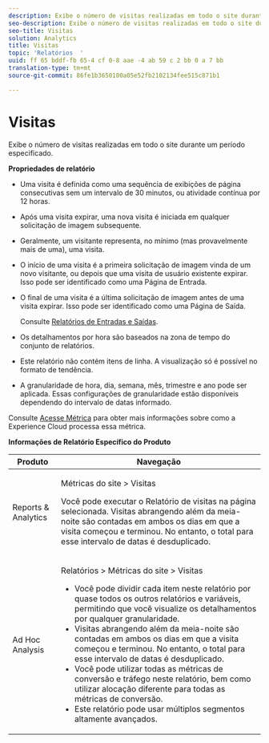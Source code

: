 ```yaml
---
description: Exibe o número de visitas realizadas em todo o site durante um período especificado.
seo-description: Exibe o número de visitas realizadas em todo o site durante um período especificado.
seo-title: Visitas
solution: Analytics
title: Visitas
topic: 'Relatórios  '
uuid: ff 65 bddf-fb 65-4 cf 0-8 aae -4 ab 59 c 2 bb 0 a 7 bb
translation-type: tm+mt
source-git-commit: 86fe1b3650100a05e52fb2102134fee515c871b1

---
```



# Visitas

Exibe o número de visitas realizadas em todo o site durante um período especificado.

**Propriedades de relatório**

* Uma visita é definida como uma sequência de exibições de página consecutivas sem um intervalo de 30 minutos, ou atividade contínua por 12 horas.
* Após uma visita expirar, uma nova visita é iniciada em qualquer solicitação de imagem subsequente.
* Geralmente, um visitante representa, no mínimo (mas provavelmente mais de uma), uma visita.
* O início de uma visita é a primeira solicitação de imagem vinda de um novo visitante, ou depois que uma visita de usuário existente expirar. Isso pode ser identificado como uma Página de Entrada.
* O final de uma visita é a última solicitação de imagem antes de uma visita expirar. Isso pode ser identificado como uma Página de Saída.

   Consulte [Relatórios de Entradas e Saídas](../../../components/c-variables/dimensionslist/reports-entries-exits.md#concept_C4AED2C1D62E43A48ACAA837327FCCF2).
* Os detalhamentos por hora são baseados na zona de tempo do conjunto de relatórios.
* Este relatório não contém itens de linha. A visualização só é possível no formato de tendência.
* A granularidade de hora, dia, semana, mês, trimestre e ano pode ser aplicada. Essas configurações de granularidade estão disponíveis dependendo do intervalo de datas informado.

Consulte [Acesse Métrica](../../../components/c-variables/c-metrics/metrics-visit.md#concept_9DA4D9EF8B964755BAC57378AD37911E) para obter mais informações sobre como a Experience Cloud processa essa métrica.

**Informações de Relatório Específico do Produto**

<table id="table_3138CA443CAC4F55838216E8B8786EE2"> 
 <thead> 
  <tr> 
   <th colname="col1" class="entry"> Produto </th> 
   <th colname="col2" class="entry"> Navegação </th> 
  </tr> 
 </thead>
 <tbody> 
  <tr> 
   <td colname="col1"> <p> Reports &amp; Analytics </p> </td> 
   <td colname="col2"> <p> <span class="uicontrol"> Métricas do site</span> &gt; <span class="uicontrol">Visitas</span> </p> <p>Você pode executar o <span class="wintitle">Relatório de visitas</span> na página selecionada. Visitas abrangendo além da meia-noite são contadas em ambos os dias em que a visita começou e terminou. No entanto, o total para esse intervalo de datas é desduplicado. </p> </td> 
  </tr> 
  <tr> 
   <td colname="col1"> <p> Ad Hoc Analysis </p> </td> 
   <td colname="col2"> <p> <span class="uicontrol"> Relatórios</span> &gt; <span class="uicontrol">Métricas do site</span> &gt; <span class="uicontrol">Visitas</span> </p> 
    <ul id="ul_73FEE02C129041D6A63F2DB07676960F"> 
     <li id="li_CC3BB22DE97941EB8032BE4421FFC173"> Você pode dividir cada item neste relatório por quase todos os outros relatórios e variáveis, permitindo que você visualize os detalhamentos por qualquer granularidade. </li> 
     <li id="li_D53D480D73264D47945C9E1202B7BD4F">Visitas abrangendo além da meia-noite são contadas em ambos os dias em que a visita começou e terminou. No entanto, o total para esse intervalo de datas é desduplicado. </li> 
     <li id="li_B8BCC584F95B407DB87F5EA57CC88F62">Você pode utilizar todas as métricas de conversão e tráfego neste relatório, bem como utilizar alocação diferente para todas as métricas de conversão. </li> 
     <li id="li_0F342D3DCFF44ABAB79BD0F9E7F43E1E">Este relatório pode usar múltiplos segmentos altamente avançados. </li> 
    </ul> </td> 
  </tr> 
 </tbody> 
</table>

